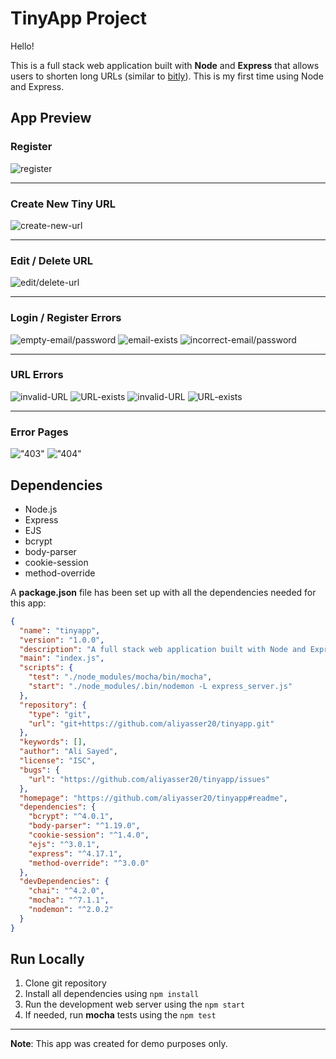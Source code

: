 # TinyApp Project

Hello!

This is a full stack web application built with **Node** and **Express** that allows users to shorten long URLs (similar to [bitly](https://bitly.com/)). This is my first time using Node and Express.

## App Preview

### Register

![register](./docs/register.gif)

---

### Create New Tiny URL

![create-new-url](./docs/create-new-url.gif)

---

### Edit / Delete URL

![edit/delete-url](./docs/edit-delete-url.gif)

---

### Login / Register Errors

![empty-email/password](./docs/empty-email:password.png)
![email-exists](/docs/email-exists.png)
![incorrect-email/password](./docs/incorrect-email:password.png)

---

### URL Errors

![invalid-URL](./docs/invalid-new-url.png)
![URL-exists](./docs/new-url-exists.png)
![invalid-URL](./docs/invalid-update-url.png)
![URL-exists](./docs/update-url-exists.png)

---

### Error Pages

!["403"](./docs/403-page.png)
!["404"](./docs/404-page.png)

## Dependencies

- Node.js
- Express
- EJS
- bcrypt
- body-parser
- cookie-session
- method-override

A **package.json** file has been set up with all the dependencies needed for this app:

```json
{
  "name": "tinyapp",
  "version": "1.0.0",
  "description": "A full stack web application built with Node and Express that allows users to shorten long URLs",
  "main": "index.js",
  "scripts": {
    "test": "./node_modules/mocha/bin/mocha",
    "start": "./node_modules/.bin/nodemon -L express_server.js"
  },
  "repository": {
    "type": "git",
    "url": "git+https://github.com/aliyasser20/tinyapp.git"
  },
  "keywords": [],
  "author": "Ali Sayed",
  "license": "ISC",
  "bugs": {
    "url": "https://github.com/aliyasser20/tinyapp/issues"
  },
  "homepage": "https://github.com/aliyasser20/tinyapp#readme",
  "dependencies": {
    "bcrypt": "^4.0.1",
    "body-parser": "^1.19.0",
    "cookie-session": "^1.4.0",
    "ejs": "^3.0.1",
    "express": "^4.17.1",
    "method-override": "^3.0.0"
  },
  "devDependencies": {
    "chai": "^4.2.0",
    "mocha": "^7.1.1",
    "nodemon": "^2.0.2"
  }
}

```

## Run Locally

1. Clone git repository
2. Install all dependencies using `npm install`
3. Run the development web server using the `npm start`
4. If needed, run **mocha** tests using the `npm test`

---

**Note**: This app was created for demo purposes only.

